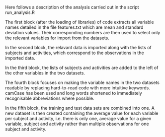 Here follows a description of the analysis carried out in the script run_analysis.R

The first block (after the loading of libraries) of code extracts all variable names detailed in the file features.txt which are mean and standard deviation values. Their corresponding numbers are then used to select only the relevant variables for import from the datasets.

In the second block, the relavant data is imported along with the lists of subjects and activities, which correspond to the observations in the imported data.

In the third block, the lists of subjects and activities are added to the left of the other variables in the two datasets.

The fourth block focuses on making the variable names in the two datasets readable by replacing hard-to-read code with more intuitive keywords. camCase has been used and long words shortened to immediately recognisable abbreviations where possible.

In the fifth block, the training and test data sets are combined into one. A new dataset is then created containing the average value for each variable per subject and activity, i.e. there is only one, average value for a given variable, subject and activity rather than multiple observations for one subject and activity.